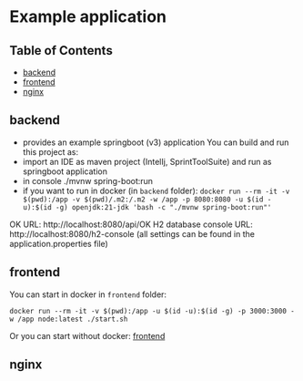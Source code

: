 # Example application

## Table of Contents

- [backend](#backend)
- [frontend](#frontend)
- [nginx](#nginx)


## backend
- provides an example springboot (v3) application
You can build and run this project as:
- import an IDE as maven project (IntelIj, SprintToolSuite) and run as springboot application
- in console ./mvnw spring-boot:run 
- if you want to run in docker (in `backend` folder): `docker run --rm -it -v $(pwd):/app -v $(pwd)/.m2:/.m2 -w /app -p 8080:8080 -u $(id -u):$(id -g) openjdk:21-jdk 'bash -c "./mvnw spring-boot:run"'`

OK URL: http://localhost:8080/api/OK
H2 database console URL: http://localhost:8080/h2-console
(all settings can be found in the application.properties file)


## frontend

You can start in docker in `frontend` folder:

`docker run --rm -it -v $(pwd):/app -u $(id -u):$(id -g) -p 3000:3000 -w /app node:latest ./start.sh`

Or you can start without docker: [frontend](frontend/readme.md)

## nginx
